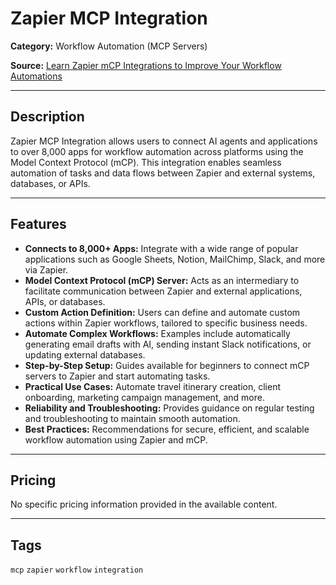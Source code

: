 # Zapier MCP Integration

**Category:** Workflow Automation (MCP Servers)

**Source:** [Learn Zapier mCP Integrations to Improve Your Workflow Automations](https://vendorsequipment.com/article/learn-zapier-mcp-integrations-to-improve-your-workflow-automations)

---

## Description

Zapier MCP Integration allows users to connect AI agents and applications to over 8,000 apps for workflow automation across platforms using the Model Context Protocol (mCP). This integration enables seamless automation of tasks and data flows between Zapier and external systems, databases, or APIs.

---

## Features

- **Connects to 8,000+ Apps:** Integrate with a wide range of popular applications such as Google Sheets, Notion, MailChimp, Slack, and more via Zapier.
- **Model Context Protocol (mCP) Server:** Acts as an intermediary to facilitate communication between Zapier and external applications, APIs, or databases.
- **Custom Action Definition:** Users can define and automate custom actions within Zapier workflows, tailored to specific business needs.
- **Automate Complex Workflows:** Examples include automatically generating email drafts with AI, sending instant Slack notifications, or updating external databases.
- **Step-by-Step Setup:** Guides available for beginners to connect mCP servers to Zapier and start automating tasks.
- **Practical Use Cases:** Automate travel itinerary creation, client onboarding, marketing campaign management, and more.
- **Reliability and Troubleshooting:** Provides guidance on regular testing and troubleshooting to maintain smooth automation.
- **Best Practices:** Recommendations for secure, efficient, and scalable workflow automation using Zapier and mCP.

---

## Pricing

No specific pricing information provided in the available content.

---

## Tags

`mcp` `zapier` `workflow` `integration`